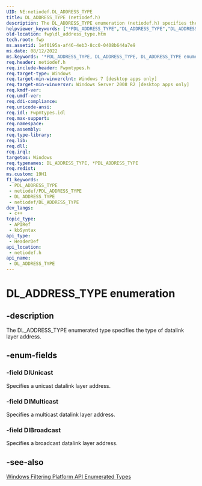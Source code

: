 ```yaml
---
UID: NE:netiodef.DL_ADDRESS_TYPE
title: DL_ADDRESS_TYPE (netiodef.h)
description: The DL_ADDRESS_TYPE enumeration (netiodef.h) specifies the type of datalink layer address.
helpviewer_keywords: ["*PDL_ADDRESS_TYPE","DL_ADDRESS_TYPE","DL_ADDRESS_TYPE enumeration [Filtering]","DlBroadcast","DlMulticast","DlUnicast","PDL_ADDRESS_TYPE","PDL_ADDRESS_TYPE enumeration pointer [Filtering]","fwp.dl_address_type","netiodef/DL_ADDRESS_TYPE","netiodef/DlBroadcast","netiodef/DlMulticast","netiodef/DlUnicast","netiodef/PDL_ADDRESS_TYPE"]
old-location: fwp\dl_address_type.htm
tech.root: fwp
ms.assetid: 1ef0195a-af46-4eb3-8cc0-0408b644a7e9
ms.date: 08/12/2022
ms.keywords: '*PDL_ADDRESS_TYPE, DL_ADDRESS_TYPE, DL_ADDRESS_TYPE enumeration [Filtering], DlBroadcast, DlMulticast, DlUnicast, PDL_ADDRESS_TYPE, PDL_ADDRESS_TYPE enumeration pointer [Filtering], fwp.dl_address_type, netiodef/DL_ADDRESS_TYPE, netiodef/DlBroadcast, netiodef/DlMulticast, netiodef/DlUnicast, netiodef/PDL_ADDRESS_TYPE'
req.header: netiodef.h
req.include-header: Fwpmtypes.h
req.target-type: Windows
req.target-min-winverclnt: Windows 7 [desktop apps only]
req.target-min-winversvr: Windows Server 2008 R2 [desktop apps only]
req.kmdf-ver: 
req.umdf-ver: 
req.ddi-compliance: 
req.unicode-ansi: 
req.idl: Fwpmtypes.idl
req.max-support: 
req.namespace: 
req.assembly: 
req.type-library: 
req.lib: 
req.dll: 
req.irql: 
targetos: Windows
req.typenames: DL_ADDRESS_TYPE, *PDL_ADDRESS_TYPE
req.redist: 
ms.custom: 19H1
f1_keywords:
 - PDL_ADDRESS_TYPE
 - netiodef/PDL_ADDRESS_TYPE
 - DL_ADDRESS_TYPE
 - netiodef/DL_ADDRESS_TYPE
dev_langs:
 - c++
topic_type:
 - APIRef
 - kbSyntax
api_type:
 - HeaderDef
api_location:
 - netiodef.h
api_name:
 - DL_ADDRESS_TYPE
---
```


# DL_ADDRESS_TYPE enumeration


## -description

The DL_ADDRESS_TYPE enumerated type specifies the type of datalink layer address.

## -enum-fields

### -field DlUnicast

Specifies a unicast datalink layer address.

### -field DlMulticast

Specifies a multicast datalink layer address.

### -field DlBroadcast

Specifies a broadcast datalink layer address.

## -see-also

<a href="/windows/desktop/FWP/fwp-enums">Windows Filtering Platform API Enumerated Types</a>

